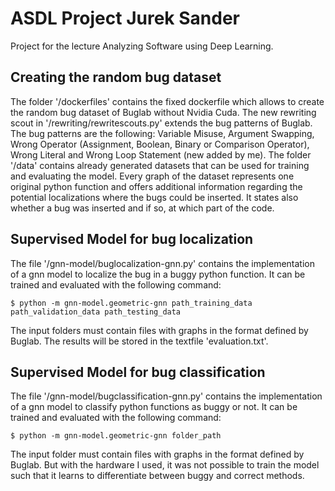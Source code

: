 # ASDL Project Jurek Sander
Project for the lecture Analyzing Software using Deep Learning.

## Creating the random bug dataset
The folder '/dockerfiles' contains the fixed dockerfile which allows to create the random bug dataset of Buglab without Nvidia Cuda. The new rewriting scout in '/rewriting/rewritescouts.py' extends the bug patterns of Buglab. The bug patterns are the following: Variable Misuse, Argument Swapping, Wrong Operator (Assignment, Boolean, Binary or Comparison Operator), Wrong Literal and Wrong Loop Statement (new added by me).
The folder '/data' contains already generated datasets that can be used for training and evaluating the model. Every graph of the dataset represents one original python function and offers additional information regarding the potential localizations where the bugs could be inserted. It states also whether a bug was inserted and if so, at which part of the code.

## Supervised Model for bug localization
The file '/gnn-model/buglocalization-gnn.py' contains the implementation of a gnn model to localize the bug in a buggy python function. It can be trained and evaluated with the following command:

    $ python -m gnn-model.geometric-gnn path_training_data path_validation_data path_testing_data

The input folders must contain files with graphs in the format defined by Buglab. The results will be stored in the textfile 'evaluation.txt'.

## Supervised Model for bug classification
The file '/gnn-model/bugclassification-gnn.py' contains the implementation of a gnn model to classify python functions as buggy or not. It can be trained and evaluated with the following command:

    $ python -m gnn-model.geometric-gnn folder_path

The input folder must contain files with graphs in the format defined by Buglab. But with the hardware I used, it was not possible to train the model such that it learns to differentiate between buggy and correct methods.